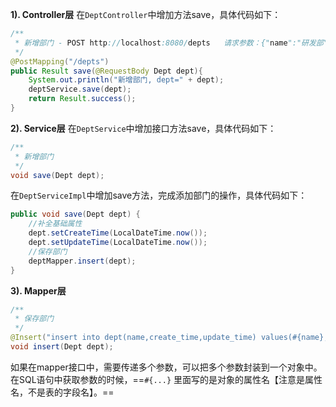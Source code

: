 **1). Controller层**
在`DeptController`中增加方法save，具体代码如下：

```Java
/**
 * 新增部门 - POST http://localhost:8080/depts   请求参数：{"name":"研发部"}
 */
@PostMapping("/depts")
public Result save(@RequestBody Dept dept){
    System.out.println("新增部门, dept=" + dept);
    deptService.save(dept);
    return Result.success();
}
```

**2). Service层**
在`DeptService`中增加接口方法save，具体代码如下：

```Java
/**
 * 新增部门
 */
void save(Dept dept);
```

在`DeptServiceImpl`中增加save方法，完成添加部门的操作，具体代码如下：

```Java
public void save(Dept dept) {
    //补全基础属性
    dept.setCreateTime(LocalDateTime.now());
    dept.setUpdateTime(LocalDateTime.now());
    //保存部门
    deptMapper.insert(dept);
}
```

**3). Mapper层**
```Java
/**
 * 保存部门
 */
@Insert("insert into dept(name,create_time,update_time) values(#{name},#{createTime},#{updateTime})")
void insert(Dept dept);
```

如果在mapper接口中，需要传递多个参数，可以把多个参数封装到一个对象中。 在SQL语句中获取参数的时候，==`#{...}` 里面写的是对象的属性名【注意是属性名，不是表的字段名】。==